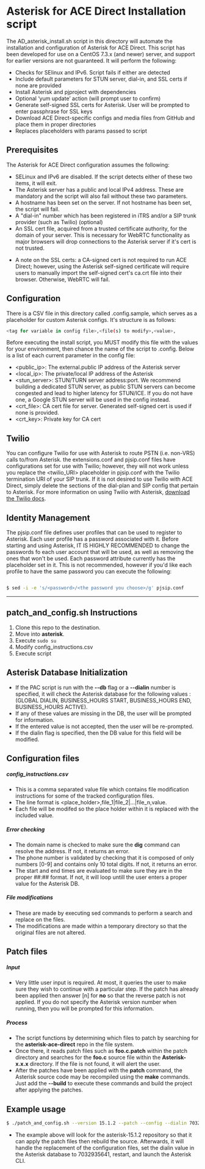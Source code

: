 # **Asterisk for ACE Direct Installation script**

The AD_asterisk_install.sh script in this directory will automate the installation and configuration of Asterisk for ACE Direct. This script has been developed for use on a CentOS 7.3.x (and newer) server, and support for earlier versions are not guaranteed. It will perform the following:

* Checks for SElinux and IPv6. Script fails if either are detected
* Include default parameters for STUN server, dial-in, and SSL certs if none are provided
* Install Asterisk and pjproject with dependencies
* Optional ‘yum update’ action (will prompt user to confirm)
* Generate self-signed SSL certs for Asterisk. User will be prompted to enter passphrase for SSL keys
* Download ACE Direct-specific configs and media files from GitHub and place them in proper directories
* Replaces placeholders with params passed to script


## Prerequisites

The Asterisk for ACE Direct configuration assumes the following:

* SELinux and IPv6 are disabled. If the script detects either of these two items, it will exit.
* The Asterisk server has a public and local IPv4 address. These are mandatory and the script will also fail without these two parameters.
* A hostname has been set on the server. If not hostname has been set, the script will fail.
* A "dial-in" number which has been registered in iTRS and/or a SIP trunk provider (such as Twilio) (optional)
* An SSL cert file, acquired from a trusted certificate authority, for the domain of your server. This is necessary for WebRTC functionality as major browsers will drop connections to the Asterisk server if it's cert is not trusted.

- A note on the SSL certs: a CA-signed cert is not required to run ACE Direct; however, using the Asterisk self-signed certificate will require users to manually import the self-signed cert's ca.crt file into their browser. Otherwise, WebRTC will fail.


## Configuration

There is a CSV file in this directory called .config.sample, which serves as a placeholder for custom Asterisk configs. It's structure is as follows:

``` sh
<tag for variable in config file>,<file(s) to modify>,<value>,
```

Before executing the install script, you MUST modify this file with the values for your environment, then chance the name of the script to .config. Below is a list of each current parameter in the config file:

* <public_ip>: The external.public IP address of the Asterisk server
* <local_ip>: The private/local IP address of the Asterisk
* <stun_server>: STUN/TURN server address:port. We recommend building a dedicated STUN server, as public STUN servers can become congested and lead to higher latency for STUN/ICE. If you do not have one, a Google STUN server will be used in the config instead.
* <crt_file>: CA cert file for server. Generated self-signed cert is used if none is provided.
* <crt_key>: Private key for CA cert

## Twilio

You can configure Twilio for use with Asterisk to route PSTN (i.e. non-VRS) calls to/from Asterisk. the extensions.conf and pjsip.conf files have configurations set for use with Twilio; however, they will not work unless you replace the <twilio_URI> placeholder in pjsip.conf with the Twilio termination URI of your SIP trunk. If it is not desired to use Twilio with ACE Direct, simply delete the sections of the dial-plan and SIP config that pertain to Asterisk. For more information on using Twilio with Asterisk, [download the Twilio docs](https://www.twilio.com/docs/documents/35/AsteriskTwilioSIPTrunkingv2_1.pdf).

## Identity Management

The pjsip.conf file defines user profiles that can be used to register to Asterisk. Each user profile has a password associated with it.
Before starting and using Asterisk, IT IS HIGHLY RECOMMENDED to change the passwords fo each user account that will be used, as well as removing the ones that won't be used. Each password attribute currently has the placeholder <password> set in it. This is not recommended,
however if you'd like each profile to have the same password you can execute the following:

```sh

$ sed -i -e 's/<password>/<the password you choose>/g' pjsip.conf

```


--------------------------------------------

## patch_and_config.sh Instructions
1. Clone this repo to the destination. 
2. Move into __asterisk__.
3. Execute `sudo su` 
4. Modify config_instructions.csv 
4. Execute script  

## Asterisk Database Initialization 
* If the PAC script is run with the __--db__ flag or a __--dialin__ number is specified, it will 
check the Asterisk database for the following values :
(GLOBAL DIALIN, BUSINESS_HOURS START, BUSINESS_HOURS END, BUSINESS_HOURS ACTIVE). 
* If any of these values are missing in the DB, the user will be prompted for information.
* If the entered value is not accepted, then the user will be re-prompted. 
* If the dialin flag is specified, then the DB value for this field will be modified. 
## Configuration files
##### config_instructions.csv
* This is a comma separated value file which contains file modification instructions
for some of the tracked configuration files. 
* The line format is <place_holder>,file_1|file_2|...|file_n,value.
* Each file will be modifed so the place holder within it is replaced with the included value.
##### Error checking
* The domain name is checked to make sure the __dig__ command can resolve the address. 
If not, it returns an error. 
* The phone number is validated by checking that it is composed of only numbers [0-9] 
and contains only 10 total digits. If not, it returns an error.
* The start and end times are evaluated to make sure they are in the proper ##:## format.
If not, it will loop untill the user enters a proper value for the Asterisk DB.
##### File modifications
* These are made by executing sed commands to perform a search and replace on the files.
* The modifications are made within a temporary directory so that the original files are 
not altered. 

## Patch files

##### Input
* Very little user input is required. At most, it queries the user to make sure they wish to 
continue with a particular step. If the patch has already been applied then answer [n] for __no__ 
so that the reverse patch is not applied. If you do not specify the Asterisk version number when 
running, then you will be prompted for this information. 

##### Process
* The script functions by determining which files to patch by searching for the __asterisk-ace-direct__ 
repo in the file system.
* Once there, it reads patch files such as __foo.c.patch__ within the patch directory and searches for the 
__foo.c__ source file within the __Asterisk-x.x.x__ directory. If the file is not found, it will alert the user. 
* After the patches have been applied with the __patch__ command, the Asterisk source code may be recompiled 
using the __make__ commands. Just add the __--build__ to execute these commands and build 
the project after applying the patches.

## Example usage

```sh
$ ./patch_and_config.sh --version 15.1.2 --patch --config --dialin 7032935641 --restart --cli

```
* The example above will look for the asterisk-15.1.2 repository so that it can apply the patch files then rebuild
the source. Afterwards, it will handle the replacement of the configuration files, set the dialin value in the Asterisk 
database to 7032935641, restart, and launch the Asterisk CLI.
